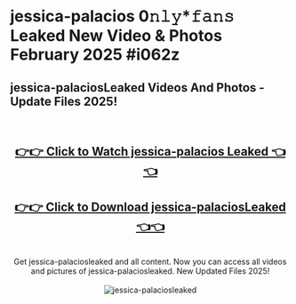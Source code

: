 # jessica-palacios 0𝚗𝚕𝚢*𝚏𝚊𝚗𝚜 Leaked New Video & Photos February 2025 #i062z

<h2>jessica-palaciosLeaked Videos And Photos - Update Files 2025!</h2>
<br>
<div align="center">
<h2><a href="https://mediaupload.pro?title=jessica-palacios&ref=11F" rel="nofollow">👉👉 Click to Watch jessica-palacios Leaked 👈👈</a></h2>
<h2><a href="https://mediaupload.pro?title=jessica-palacios&ref=11F" rel="nofollow">👉👉 Click to Download jessica-palaciosLeaked 👈👈</a></h2>
<br>
Get jessica-palaciosleaked and all content. Now you can access all videos and pictures of jessica-palaciosleaked. New Updated Files 2025!
<br>
<br>
<a href="https://mediaupload.pro?title=jessica-palacios&ref=11F" rel="nofollow" data-target="animated-image.originalLink"><img src="https://i.ibb.co/Gkj2r4b/banner.png" alt="jessica-palaciosleaked" style="max-width: 100%; display: inline-block;" data-target="animated-image.originalImage"></a>
</div>
<br>

